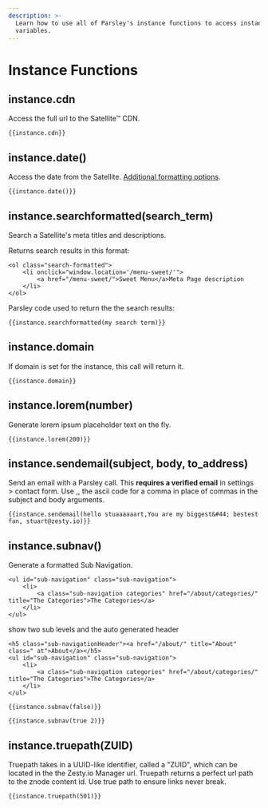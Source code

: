 ```yaml
---
description: >-
  Learn how to use all of Parsley's instance functions to access instance
  variables.
---
```


# Instance Functions

## instance.cdn

Access the full url to the Satellite™ CDN.

```text
{{instance.cdn}}
```

## instance.date\(\)

Access the date from the Satellite. [Additional formatting options](https://developer.zesty.io/parsley-templating/dates/).

```text
{{instance.date()}}
```

## instance.searchformatted\(search\_term\)

Search a Satellite's meta titles and descriptions.

Returns search results in this format:

```text
<ol class="search-formatted">
    <li onclick="window.location='/menu-sweet/'">
        <a href="/menu-sweet/">Sweet Menu</a>Meta Page description
    </li>
</ol>
```

Parsley code used to return the the search results:

```text
{{instance.searchformatted(my search term)}}
```

## instance.domain

If domain is set for the instance, this call will return it.

```text
{{instance.domain}}
```

## instance.lorem\(number\)

Generate lorem ipsum placeholder text on the fly.

```text
{{instance.lorem(200)}}
```

## instance.sendemail\(subject, body, to\_address\)

Send an email with a Parsley call. This **requires a verified email** in settings &gt; contact form. Use ,, the ascii code for a comma in place of commas in the subject and body arguments.

```text
{{instance.sendemail(hello stuaaaaaart,You are my biggest&#44; bestest fan, stuart@zesty.io)}}
```

## instance.subnav\(\)

Generate a formatted Sub Navigation.

```text
<ul id="sub-navigation" class="sub-navigation">
    <li>
        <a class="sub-navigation categories" href="/about/categories/" title="The Categories">The Categories</a>
    </li>
</ul>
```

show two sub levels and the auto generated header

```text
<h5 class="sub-navigationHeader"><a href="/about/" title="About" class=" at">About</a></h5> 
<ul id="sub-navigation" class="sub-navigation">
    <li>
        <a class="sub-navigation categories" href="/about/categories/" title="The Categories">The Categories</a>
    </li>
</ul>
```

```text
{{instance.subnav(false)}} 

{{instance.subnav(true 2)}}
```

## instance.truepath\(ZUID\)

Truepath takes in a UUID-like identifier, called a "ZUID", which can be located in the the Zesty.io Manager url. Truepath returns a perfect url path to the znode content id. Use true path to ensure links never break.

```text
{{instance.truepath(501)}}
```

